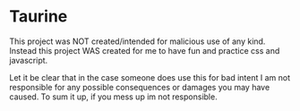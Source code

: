 # Taurine

This project was NOT created/intended for malicious use of any kind. Instead this project WAS created for me to have fun and practice css and javascript.

Let it be clear that in the case someone does use this for bad intent I am not responsible for any possible consequences or damages you may have caused. To sum it up, if you mess up im not responsible.
